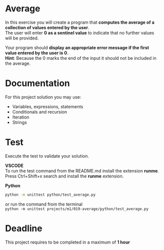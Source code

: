 # Average

In this exercise you will create a program that **computes the average of a collection of values entered by the user**.   
The user will enter **0 as a sentinel value** to indicate that no further values will be provided. 

Your program should **display an appropriate error message if the first value entered by the user is 0**.  
**Hint**: Because the 0 marks the end of the input it should not be included in the average.


# Documentation

For this project solution you may use:

- Variables, expressions, statements
- Conditionals and recursion
- Iteration
- Strings


# Test
Execute the test to validate your solution.  

**VSCODE**   
To run the test command from the README.md install the extension **runme**. 
Press Ctrl+Shift+x search and install the **runme** extension. 


**Python**

```sh
python -m unittest python/test_average.py
```

or run the command from the terminal  
`python -m unittest projects/m1/019-average/python/test_average.py`


# Deadline

This project requires to be completed in a maximum of **1 hour**
